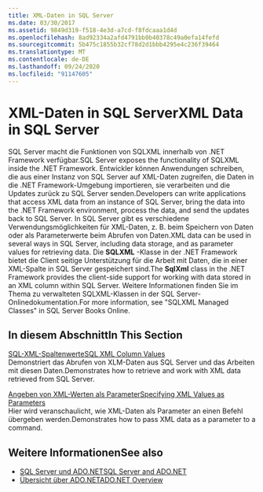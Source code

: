 ```yaml
---
title: XML-Daten in SQL Server
ms.date: 03/30/2017
ms.assetid: 9849d319-f518-4e3d-a7cd-f8fdcaaa1d4d
ms.openlocfilehash: 8ad92334a2afd4791bb0b40378c49a0efa14fefd
ms.sourcegitcommit: 5b475c1855b32cf78d2d1bbb4295e4c236f39464
ms.translationtype: MT
ms.contentlocale: de-DE
ms.lasthandoff: 09/24/2020
ms.locfileid: "91147605"
---
```

# <a name="xml-data-in-sql-server"></a><span data-ttu-id="24e81-102">XML-Daten in SQL Server</span><span class="sxs-lookup"><span data-stu-id="24e81-102">XML Data in SQL Server</span></span>

<span data-ttu-id="24e81-103">SQL Server macht die Funktionen von SQLXML innerhalb von .NET Framework verfügbar.</span><span class="sxs-lookup"><span data-stu-id="24e81-103">SQL Server exposes the functionality of SQLXML inside the .NET Framework.</span></span> <span data-ttu-id="24e81-104">Entwickler können Anwendungen schreiben, die aus einer Instanz von SQL Server auf XML-Daten zugreifen, die Daten in die .NET Framework-Umgebung importieren, sie verarbeiten und die Updates zurück zu SQL Server senden.</span><span class="sxs-lookup"><span data-stu-id="24e81-104">Developers can write applications that access XML data from an instance of SQL Server, bring the data into the .NET Framework environment, process the data, and send the updates back to SQL Server.</span></span> <span data-ttu-id="24e81-105">In SQL Server gibt es verschiedene Verwendungsmöglichkeiten für XML-Daten, z. B. beim Speichern von Daten oder als Parameterwerte beim Abrufen von Daten.</span><span class="sxs-lookup"><span data-stu-id="24e81-105">XML data can be used in several ways in SQL Server, including data storage, and as parameter values for retrieving data.</span></span> <span data-ttu-id="24e81-106">Die **SQLXML** -Klasse in der .NET Framework bietet die Client seitige Unterstützung für die Arbeit mit Daten, die in einer XML-Spalte in SQL Server gespeichert sind.</span><span class="sxs-lookup"><span data-stu-id="24e81-106">The **SqlXml** class in the .NET Framework provides the client-side support for working with data stored in an XML column within SQL Server.</span></span> <span data-ttu-id="24e81-107">Weitere Informationen finden Sie im Thema zu verwalteten SQLXML-Klassen in der SQL Server-Onlinedokumentation.</span><span class="sxs-lookup"><span data-stu-id="24e81-107">For more information, see "SQLXML Managed Classes" in SQL Server Books Online.</span></span>  
  
## <a name="in-this-section"></a><span data-ttu-id="24e81-108">In diesem Abschnitt</span><span class="sxs-lookup"><span data-stu-id="24e81-108">In This Section</span></span>  

 [<span data-ttu-id="24e81-109">SQL-XML-Spaltenwerte</span><span class="sxs-lookup"><span data-stu-id="24e81-109">SQL XML Column Values</span></span>](sql-xml-column-values.md)  
 <span data-ttu-id="24e81-110">Demonstriert das Abrufen von XLM-Daten aus SQL Server und das Arbeiten mit diesen Daten.</span><span class="sxs-lookup"><span data-stu-id="24e81-110">Demonstrates how to retrieve and work with XML data retrieved from SQL Server.</span></span>  
  
 [<span data-ttu-id="24e81-111">Angeben von XML-Werten als Parameter</span><span class="sxs-lookup"><span data-stu-id="24e81-111">Specifying XML Values as Parameters</span></span>](specifying-xml-values-as-parameters.md)  
 <span data-ttu-id="24e81-112">Hier wird veranschaulicht, wie XML-Daten als Parameter an einen Befehl übergeben werden.</span><span class="sxs-lookup"><span data-stu-id="24e81-112">Demonstrates how to pass XML data as a parameter to a command.</span></span>  
  
## <a name="see-also"></a><span data-ttu-id="24e81-113">Weitere Informationen</span><span class="sxs-lookup"><span data-stu-id="24e81-113">See also</span></span>

- [<span data-ttu-id="24e81-114">SQL Server und ADO.NET</span><span class="sxs-lookup"><span data-stu-id="24e81-114">SQL Server and ADO.NET</span></span>](index.md)
- [<span data-ttu-id="24e81-115">Übersicht über ADO.NET</span><span class="sxs-lookup"><span data-stu-id="24e81-115">ADO.NET Overview</span></span>](../ado-net-overview.md)
